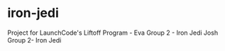 # iron-jedi
Project for LaunchCode's Liftoff Program - Eva Group 2 - Iron Jedi
Josh Group 2- Iron Jedi
